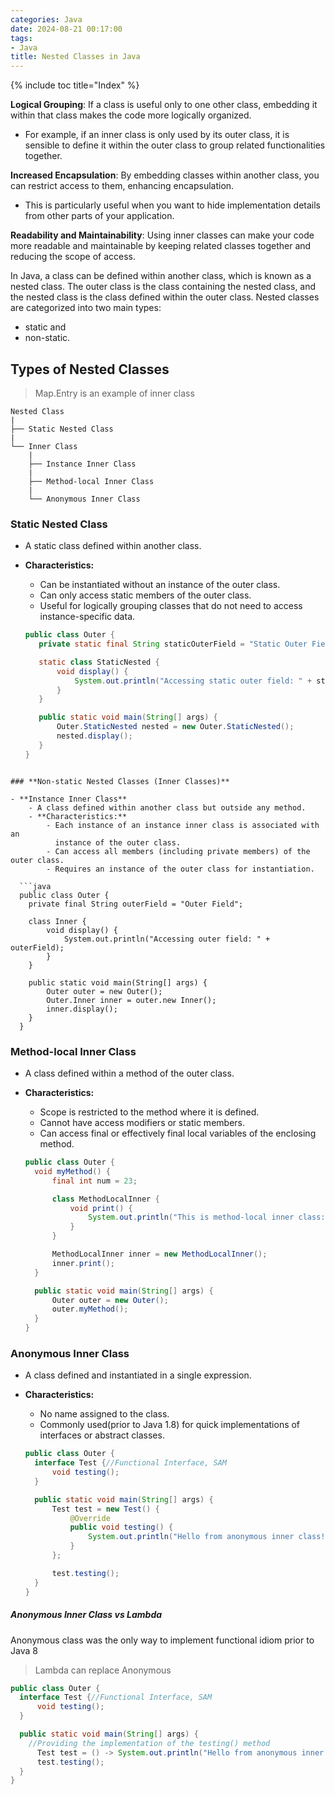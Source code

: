 ```yaml
---
categories: Java
date: 2024-08-21 00:17:00
tags:
- Java
title: Nested Classes in Java
---
```


{% include toc title="Index" %}

**Logical Grouping**: If a class is useful only to one other class, embedding it
within that class makes the code more
logically organized.

- For example, if an inner class is only used by its outer class, it is sensible
  to define it within the outer class
  to group related functionalities together.

**Increased Encapsulation**: By embedding classes within another class, you can
restrict access to them, enhancing encapsulation.

- This is particularly useful when you want to hide implementation details from
  other parts of your application.

**Readability and Maintainability**: Using inner classes can make your code more
readable and maintainable by keeping
related classes together and reducing the scope of access.

In Java, a class can be defined within another class, which is known as a nested
class.
The outer class is the class containing the nested class, and the nested class
is the class defined within the outer class.
Nested classes are categorized into two main types:

- static and
- non-static.

## Types of Nested Classes

> Map.Entry is an example of inner class

```
Nested Class
|
├── Static Nested Class
|
└── Inner Class
    |
    ├── Instance Inner Class
    |
    ├── Method-local Inner Class
    |
    └── Anonymous Inner Class
```

### **Static Nested Class**

- A static class defined within another class.
- **Characteristics:**
    - Can be instantiated without an instance of the outer class.
    - Can only access static members of the outer class.
    - Useful for logically grouping classes that do not need to access
      instance-specific data.

  ```java
  public class Outer {
     private static final String staticOuterField = "Static Outer Field";
  
     static class StaticNested {
         void display() {
             System.out.println("Accessing static outer field: " + staticOuterField);
         }
     }
  
     public static void main(String[] args) {
         Outer.StaticNested nested = new Outer.StaticNested();
         nested.display();
     }
  }
```

### **Non-static Nested Classes (Inner Classes)**

- **Instance Inner Class**
    - A class defined within another class but outside any method.
    - **Characteristics:**
        - Each instance of an instance inner class is associated with an
          instance of the outer class.
        - Can access all members (including private members) of the outer class.
        - Requires an instance of the outer class for instantiation.

  ```java
  public class Outer {
    private final String outerField = "Outer Field";
  
    class Inner {
        void display() {
            System.out.println("Accessing outer field: " + outerField);
        }
    }
  
    public static void main(String[] args) {
        Outer outer = new Outer();
        Outer.Inner inner = outer.new Inner();
        inner.display();
    }
  }
```

### **Method-local Inner Class**

- A class defined within a method of the outer class.
- **Characteristics:**
    - Scope is restricted to the method where it is defined.
    - Cannot have access modifiers or static members.
    - Can access final or effectively final local variables of the enclosing
      method.

    ```java
    public class Outer {
      void myMethod() {
          final int num = 23;
    
          class MethodLocalInner {
              void print() {
                  System.out.println("This is method-local inner class: " + num);
              }
          }
    
          MethodLocalInner inner = new MethodLocalInner();
          inner.print();
      }
    
      public static void main(String[] args) {
          Outer outer = new Outer();
          outer.myMethod();
      }
    }
    ```

### **Anonymous Inner Class**

- A class defined and instantiated in a single expression.
- **Characteristics:**
    - No name assigned to the class.
    - Commonly used(prior to Java 1.8) for quick implementations of interfaces
      or abstract classes.

    ```java
    public class Outer {
      interface Test {//Functional Interface, SAM
          void testing();
      }
    
      public static void main(String[] args) {
          Test test = new Test() {
              @Override
              public void testing() {
                  System.out.println("Hello from anonymous inner class!");
              }
          };
    
          test.testing();
      }
    }
    ```

##### Anonymous Inner Class vs Lambda

Anonymous class was the only way to implement functional idiom prior to Java 8

> Lambda can replace Anonymous

```java
public class Outer {
  interface Test {//Functional Interface, SAM
      void testing();
  }

  public static void main(String[] args) {
    //Providing the implementation of the testing() method
      Test test = () -> System.out.println("Hello from anonymous inner class!");
      test.testing();
  }
}
```